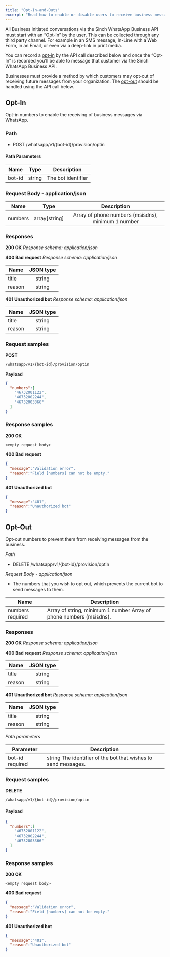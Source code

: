 ```yaml
---
title: "Opt-In-and-Outs"
excerpt: "Read how to enable or disable users to receive business messages via WhatsApp via Sinch WhatsApp API."
---
```

All Business initiated conversations via the Sinch WhatsApp Business API must start with an “Opt-In” by the user. This can be collected through any third party channel. For example in an SMS message, In-Line with a Web Form, in an Email, or even via a deep-link in print media.

You can record a [opt-in](doc:whatsapp-opt-in-and-outs#section-opt-in) by the API call described below and once the “Opt-In” is recorded you’ll be able to message that customer via the Sinch WhatsApp Business API.

Businesses must provide a method by which customers may opt-out of receiving future messages from your organization. The [opt-out](doc:whatsapp-opt-in-and-outs#section-opt-out) should be handled using the API call below.

## Opt-In

Opt-in numbers to enable the receiving of business messages via WhatsApp.

### Path
- POST /whatsapp/v1/{bot-id}/provision/optin

#### Path Parameters

| Name    | Type          | Description                                        |
| ------- | :-----------: | :------------------------------------------------: |
| bot-id  | string        | The bot identifier                                 |

### Request Body - application/json

| Name    | Type          | Description                                        |
| ------- | :-----------: | :------------------------------------------------: |
| numbers | array[string] | Array of phone numbers (msisdns), minimum 1 number |

### Responses

**200 OK**
*Response schema: application/json*

**400 Bad request**
*Response schema: application/json*

| Name   | JSON type |
| ------ | :-------: |
| title  |   string  |
| reason |   string  |

**401 Unauthorized bot**
*Response schema: application/json*

| Name   | JSON type |
| ------ | :-------: |
| title  |   string  |
| reason |   string  |

### Request samples

**POST**

```text
/whatsapp/v1/{bot-id}/provision/optin
```

**Payload**

```json
{
  "numbers":[
    "46732001122",
    "46732002244",
    "46732003366"
  ]
}
```

### Response samples

**200 OK**

```text
<empty request body>
```

**400 Bad request**

```json
{
  "message":"Validation error",
  "reason":"Field [numbers] can not be empty."
}
```

**401 Unauthorized bot**

```json
{
  "message":"401",
  "reason":"Unauthorized bot"
}
```

## Opt-Out

Opt-out numbers to prevent them from receiving messages from the business.

*Path*
- DELETE /whatsapp/v1/{bot-id}/provision/optin

*Request Body - application/json*
- The numbers that you wish to opt out, which prevents the current bot to send messages to them.

<div class="magic-block-html">
      <div class="marked-table">
       <table>
       <thead>
         <tr>
           <th>Name</th>
           <th>Description</th>
           </tr>
         </thead>
         <tbody>
           <tr class="row-odd">
             <td>numbers
               <span class="req-red">required</span></td>
             <td><span class="type-grey">Array of string, minimum 1 number</span>
               Array of phone numbers (msisdns).</td>
           </tr>
         </tbody>
       </table>
     </div>
</div>

### Responses

**200 OK**
*Response schema: application/json*

**400 Bad request**
*Response schema: application/json*

| Name   | JSON type |
| ------ | :-------: |
| title  |   string  |
| reason |   string  |

**401 Unauthorized bot**
*Response schema: application/json*

| Name   | JSON type |
| ------ | :-------: |
| title  |   string  |
| reason |   string  |

*Path parameters*


<div class="magic-block-html">
      <div class="marked-table">
       <table>
       <thead>
         <tr>
           <th>Parameter</th>
           <th>Description</th>
           </tr>
         </thead>
         <tbody>
           <tr class="odd">
             <td align="left">bot-id
               <span class="req-red">required</span>
             </td>
             <td align="left"><span class="type-grey">string</span>
               The identifier of the bot that wishes to send messages.
             </td>
           </tr>
         </tbody>
       </table>
     </div>
</div>

### Request samples

**DELETE**

```text
/whatsapp/v1/{bot-id}/provision/optin
```

#### Payload

```json
{
  "numbers":[
    "46732001122",
    "46732002244",
    "46732003366"
  ]
}
```

### Response samples

**200 OK**

```text
<empty request body>
```

**400 Bad request**

```json
{
  "message":"Validation error",
  "reason":"Field [numbers] can not be empty."
}
```

**401 Unauthorized bot**

```json
{
  "message":"401",
  "reason":"Unauthorized bot"
}
```
